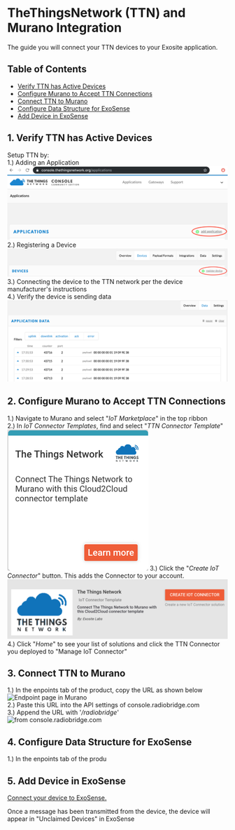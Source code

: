 # TheThingsNetwork (TTN) and Murano Integration
The guide you will connect your TTN devices to your Exosite application.

## Table of Contents
   * [Verify TTN has Active Devices](#verify-ttn-has-active-devices)
   * [Configure Murano to Accept TTN Connections](#configure-murano-to-accept-ttn-connections)
   * [Connect TTN to Murano](#connect-ttn-console-to-murano)
   * [Configure Data Structure for ExoSense](#configure-data-structure-for-exosense)
   * [Add Device in ExoSense](#add-device-in-exosense)


## 1. Verify TTN has Active Devices
Setup TTN by:<br>
1.) Adding an Application<br>
![Add application in TTN](./assets/ttn-add-app.png)
2.) Registering a Device<br>
![Register device in TTN](./assets/ttn-register-device.png)
3.) Connecting the device to the TTN network per the device manufacturer's instructions<br>
4.) Verify the device is sending data<br>
![Device sending data](./assets/ttn-device-data.png)


## 2. Configure Murano to Accept TTN Connections
1.) Navigate to Murano and select "*IoT Marketplace*" in the top ribbon<br>
2.) In *IoT Connector Templates*, find and select "*TTN Connector Template*"<br>
![TTN IoT Connector Element](./assets/murano-ttn-element.png)
3.) Click the "*Create IoT Connector*" button. This adds the Connector to your account.<br>
![Create the TTN IoT Connector](./assets/murano-add-ttn-template.png)
4.) Click "*Home*" to see your list of solutions and click the TTN Connector you deployed to "Manage IoT Connector"

## 3. Connect TTN to Murano
1.) In the enpoints tab of the product, copy the URL as shown below<br>
![Endpoint page in Murano](../../assets/RadioBridge/EndpointURL.png) <br>
2.) Paste this URL into the API settings of console.radiobridge.com<br>
3.) Append the URL with '*/radiobridge*'<br>
![from console.radiobridge.com](../../assets/RadioBridge/RadioBridgeConsoleAPI.png)

## 4. Configure Data Structure for ExoSense
1.) In the enpoints tab of the produ

## 5. Add Device in ExoSense
[Connect your device to ExoSense.](../../master/ExoSense/README.md)

Once a message has been transmitted from the device, the device will appear in "Unclaimed Devices" in ExoSense

